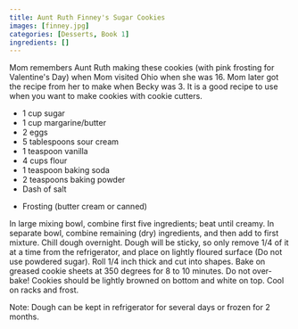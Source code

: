 ```yaml
---
title: Aunt Ruth Finney's Sugar Cookies
images: [finney.jpg]
categories: [Desserts, Book 1]
ingredients: []
---
```


 Mom remembers Aunt Ruth making
these cookies (with pink frosting for Valentine's Day) when Mom visited
Ohio when she was 16. Mom later got the recipe from her to make when
Becky was 3. It is a good recipe to use when you want to make cookies
with cookie cutters.

-   1 cup sugar
-   1 cup margarine/butter
-   2 eggs
-   5 tablespoons sour cream
-   1 teaspoon vanilla
-   4 cups flour
-   1 teaspoon baking soda
-   2 teaspoons baking powder
-   Dash of salt

<!-- -->

-   Frosting (butter cream or canned)

In large mixing bowl, combine first five ingredients; beat until creamy.
In separate bowl, combine remaining (dry) ingredients, and then add to
first mixture. Chill dough overnight. Dough will be sticky, so only
remove 1/4 of it at a time from the refrigerator, and place on lightly
floured surface (Do not use powdered sugar). Roll 1/4 inch thick and cut
into shapes. Bake on greased cookie sheets at 350 degrees for 8 to 10
minutes. Do not over-bake! Cookies should be lightly browned on bottom
and white on top. Cool on racks and frost.

Note: Dough can be kept in refrigerator for several days or frozen for 2
months.

 